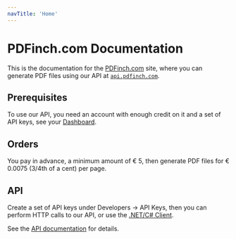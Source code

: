```yaml
---
navTitle: 'Home'
---
```


# PDFinch.com Documentation
This is the documentation for the <a href="https://www.pdfinch.com">PDFinch.com</a> site, where you can generate PDF files using our API at <a href="https://api.pdfinch.com"><code class="not-prose">api.pdfinch.com</code></a>.

## Prerequisites
To use our API, you need an account with enough credit on it and a set of API keys, see your [Dashboard](https://pdfinch.com/dashboard). 

## Orders
You pay in advance, a minimum amount of &euro; 5, then generate PDF files for &euro; 0.0075 (3/4th of a cent) per page.

## API
Create a set of API keys under Developers -> API Keys, then you can perform HTTP calls to our API, or use the <a href="https://github.com/PDFinch/Client-NET">.NET/C# Client</a>. 

See the [API documentation](/api) for details.
